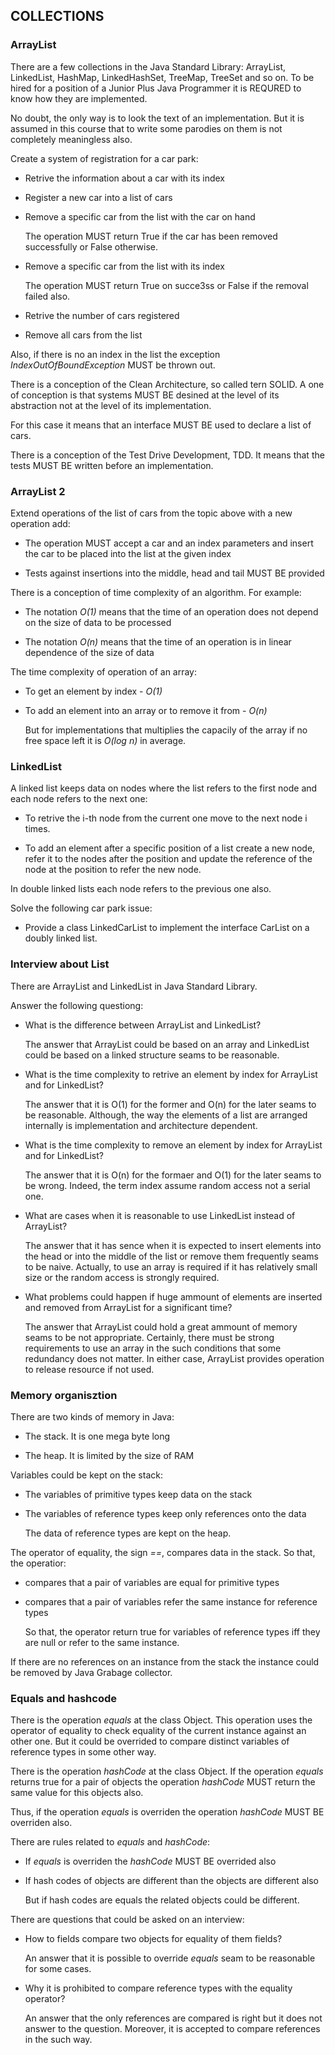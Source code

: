 ## COLLECTIONS

### ArrayList

There are a few collections in the Java Standard Library: ArrayList, LinkedList,
HashMap, LinkedHashSet, TreeMap, TreeSet and so on. To be hired for a position
of a Junior Plus Java Programmer it is REQURED to know how they are implemented.

No doubt, the only way is to look the text of an implementation. But it is assumed
in this course that to write some parodies on them is not completely meaningless
also.

Create a system of registration for a car park:

- Retrive the information about a car with its index

- Register a new car into a list of cars

- Remove a specific car from the list with the car on hand

  The operation MUST return True if the car has been removed successfully or
  False otherwise.

- Remove a specific car from the list with its index

  The operation MUST return True on succe3ss or False if the removal failed also.

- Retrive the number of cars registered

- Remove all cars from the list

Also, if there is no an index in the list the exception *IndexOutOfBoundException*
MUST be thrown out.

There is a conception of the Clean Architecture, so called tern SOLID. A one of
conception is that systems MUST BE desined at the level of its abstraction not
at the level of its implementation.

For this case it means that an interface MUST BE used to declare a list of cars.

There is a conception of the Test Drive Development, TDD. It means that the tests
MUST BE written before an implementation.

### ArrayList 2

Extend operations of the list of cars from the topic above with a new operation
add:

- The operation MUST accept a car and an index parameters and insert the car
  to be placed into the list at the given index

- Tests against insertions into the middle, head and tail MUST BE provided

There is a conception of time complexity of an algorithm. For example:

- The notation *O(1)* means that the time of an operation does not depend
  on the size of data to be processed

- The notation *O(n)* means that the time of an operation is in linear
  dependence of the size of data

The time complexity of operation of an array:

- To get an element by index - *O(1)*

- To add an element into an array or to remove it from - *O(n)*

  But for implementations that multiplies the capacily of the array if no free space
  left it is *O(log n)* in average.

### LinkedList

A linked list keeps data on nodes where the list refers to the first
node and each node refers to the next one:

- To retrive the i-th node from the current one move to the next node
  i times.

- To add an element after a specific position of a list create a new
  node, refer it to the nodes after the position and update the reference
  of the node at the position to refer the new node.

In double linked lists each node refers to the previous one also.

Solve the following car park issue:

- Provide a class LinkedCarList to implement the interface CarList on
  a doubly linked list.

### Interview about List

There are ArrayList and LinkedList in Java Standard Library.

Answer the following questiong:

- What is the difference between ArrayList and LinkedList?

  The answer that ArrayList could be based on an array and LinkedList could
  be based on a linked structure seams to be reasonable.

- What is the time complexity to retrive an element by index for ArrayList
  and for LinkedList?

  The answer that it is O(1) for the former and O(n) for the later seams to be
  reasonable. Although, the way the elements of a list are arranged internally
  is implementation and architecture dependent.

- What is the time complexity to remove an element by index for ArrayList
  and for LinkedList?

  The answer that it is O(n) for the formaer and O(1) for the later seams to be
  wrong. Indeed, the term index assume random access not a serial one.

- What are cases when it is reasonable to use LinkedList instead of ArrayList?

  The answer that it has sence when it is expected to insert elements into the head
  or into the middle of the list or remove them frequently seams to be naive. Actually,
  to use an array is required if it has relatively small size or the random access is
  strongly required.

- What problems could happen if huge ammount of elements are inserted and removed
  from ArrayList for a significant time?

  The answer that ArrayList could hold a great ammount of memory seams to be not
  appropriate. Certainly, there must be strong requirements to use an array in the
  such conditions that some redundancy does not matter. In either case, ArrayList
  provides operation to release resource if not used.

### Memory organisztion

There are two kinds of memory in Java:

- The stack. It is one mega byte long

- The heap. It is limited by the size of RAM

Variables could be kept on the stack:

- The variables of primitive types keep data on the stack

- The variables of reference types keep only references onto the data

  The data of reference types are kept on the heap.

The operator of equality, the sign *==*, compares data in the stack. So that,
the operatior:

- compares that a pair of variables are equal for primitive types

- compares that a pair of variables refer the same instance for reference
  types

  So that, the operator return true for variables of reference types iff they
  are null or refer to the same instance.

If there are no references on an instance from the stack the instance could be
removed by Java Grabage collector.

### Equals and hashcode

There is the operation *equals* at the class Object. This operation uses the
operator of equality to check equality of the current instance against an
other one. But it could be overrided to compare distinct variables of reference
types in some other way.

There is the operation *hashCode* at the class Object. If the operation
*equals* returns true for a pair of objects the operation *hashCode* MUST return
the same value for this objects also.

Thus, if the operation *equals* is overriden the operation *hashCode* MUST BE
overriden also.

There are rules related to *equals* and *hashCode*:

- If *equals* is overriden the *hashCode* MUST BE overrided also

- If hash codes of objects are different than the objects are different also

  But if hash codes are equals the related objects could be different.

There are questions that could be asked on an interview:

- How to fields compare two objects for equality of them fields?

  An answer that it is possible to override *equals* seam to be reasonable
  for some cases.

- Why it is prohibited to compare reference types with the equality operator?

  An answer that the only references are compared is right but it does not
  answer to the question. Moreover, it is accepted to compare references in
  the such way.
